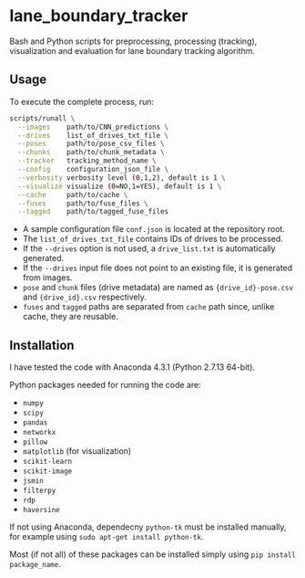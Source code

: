 # lane_boundary_tracker

Bash and Python scripts for preprocessing, processing (tracking), visualization and evaluation for lane boundary tracking algorithm.

## Usage

To execute the complete process, run:

```bash
scripts/runall \
  --images    path/to/CNN_predictions \
  --drives    list_of_drives_txt_file \
  --poses     path/to/pose_csv_files \
  --chunks    path/to/chunk_metadata \
  --tracker   tracking_method_name \
  --config    configuration_json_file \
  --verbosity verbosity level (0,1,2), default is 1 \
  --visualize visualize (0=NO,1=YES), default is 1 \
  --cache     path/to/cache \
  --fuses     path/to/fuse_files \
  --tagged    path/to/tagged_fuse_files
```

 - A sample configuration file `conf.json` is located at the repository root.
 - The `list_of_drives_txt_file` contains IDs of drives to be processed.
 - If the `--drives` option is not used, a `drive_list.txt` is automatically generated.
 - If the `--drives` input file does not point to an existing file, it is generated from images.
 - `pose` and `chunk` files (drive metadata) are named as `{drive_id}-pose.csv` and `{drive_id}.csv` respectively.
 - `fuses` and `tagged` paths are separated from `cache` path since, unlike cache, they are reusable.


## Installation

I have tested the code with Anaconda 4.3.1 (Python 2.7.13 64-bit).

Python packages needed for running the code are:

 - `numpy`
 - `scipy`
 - `pandas`
 - `networkx`
 - `pillow`
 - `matplotlib` (for visualization)
 - `scikit-learn`
 - `scikit-image`
 - `jsmin`
 - `filterpy`
 - `rdp`
 - `haversine`

If not using Anaconda, dependecny `python-tk` must be installed manually, for example using `sudo apt-get install python-tk`.

Most (if not all) of these packages can be installed simply using `pip install package_name`.
